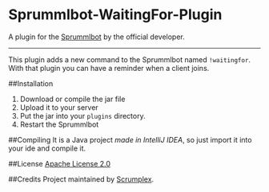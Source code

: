 # Sprummlbot-WaitingFor-Plugin
A plugin for the [Sprummlbot](https://sprum.ml) by the official developer.

---
This plugin adds a new command to the Sprummlbot named `!waitingfor`. With that plugin you can have a reminder when a client joins.

##Installation
1. Download or compile the jar file
2. Upload it to your server
3. Put the jar into your `plugins` directory.
4. Restart the Sprummlbot

##Compiling
It is a Java project *made in IntelliJ IDEA*, so just import it into your ide and compile it.

##License
[Apache License 2.0](LICENSE)

##Credits
Project maintained by [Scrumplex](https://scrumplex.ovh).